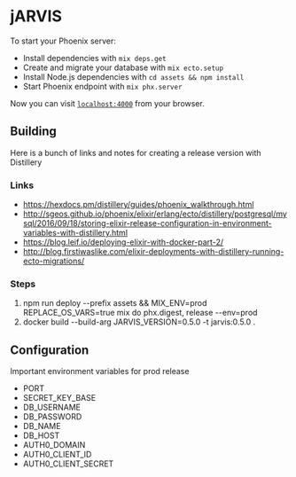 # jARVIS

To start your Phoenix server:

  * Install dependencies with `mix deps.get`
  * Create and migrate your database with `mix ecto.setup`
  * Install Node.js dependencies with `cd assets && npm install`
  * Start Phoenix endpoint with `mix phx.server`

Now you can visit [`localhost:4000`](http://localhost:4000) from your browser.

## Building

Here is a bunch of links and notes for creating a release version with Distillery

### Links

 * https://hexdocs.pm/distillery/guides/phoenix_walkthrough.html
 * http://sgeos.github.io/phoenix/elixir/erlang/ecto/distillery/postgresql/mysql/2016/09/18/storing-elixir-release-configuration-in-environment-variables-with-distillery.html
 * https://blog.leif.io/deploying-elixir-with-docker-part-2/
 * http://blog.firstiwaslike.com/elixir-deployments-with-distillery-running-ecto-migrations/

### Steps

  1. npm run deploy --prefix assets && MIX_ENV=prod REPLACE_OS_VARS=true mix do phx.digest, release --env=prod
  1. docker build --build-arg JARVIS_VERSION=0.5.0 -t jarvis:0.5.0 .

## Configuration

Important environment variables for prod release

 * PORT
 * SECRET_KEY_BASE
 * DB_USERNAME
 * DB_PASSWORD
 * DB_NAME
 * DB_HOST
 * AUTH0_DOMAIN
 * AUTH0_CLIENT_ID
 * AUTH0_CLIENT_SECRET
